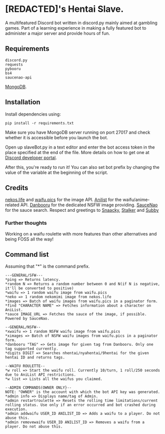 # [REDACTED]'s Hentai Slave.
A multifeatured Discord bot written in discord.py mainly aimed at gambling games. Part of a learning experience in making a fully featured bot to administer a major server and provide hours of fun.

## Requirements
```
discord.py
requests
pybooru
bs4
saucenao-api
```
[MongoDB](https://www.mongodb.com/try/download/community).



## Installation
Install dependencies using:
```
pip install -r requirements.txt
```
Make sure you have MongoDB server running on port 27017 and check whether it is accessible before you launch the bot.

Open up slaveBot.py in a text editor and enter the bot access token in the place specified at the end of the file. More details on how to get one at [Discord developer portal](https://discord.com/developers/docs/intro).

After this, you're ready to run it! You can also set bot prefix by changing the value of the variable at the beginning of the script. 


## Credits
[nekos.life](https://nekos.life) and [waifu.pics](https://waifu.pics) for the image API. [Anilist](https://anilist.co/) for the waifu/anime-related API. [Danbooru](https://danbooru.donmai.us/) for the dedicated NSFW image providing. [SauceNao](https://saucenao.com/) for the sauce search.
Respect and greetings to [Snaacky](https://github.com/snaacky), [Stalker](https://github.com/JesseyWhite) and [Subby](https://github.com/callmekory)

### Further thoughts
Working on a waifu roulette with more features than other alternatives and being FOSS all the way!


## Command list
Assuming that "\*" is the command prefix.
```
---GENERAL/SFW---
*ping => Returns latency.
*random N => Returns a random number between 0 and N(if N is negative, it'll be converted to positive)
*waifu => 1 random waifu image from waifu.pics
*neko => 1 random nekomimi image from nekos.life
*images => Batch of waifu images from waifu.pics in a paginator form.
*find "CHARACTER NAME" => Fetches information about a character on AniList.
*sauce IMAGE_URL => Fetches the sauce of the image, if possible. Powered by SauceNao.

--GENERAL/NSFW--
*xwaifu => 1 random NSFW waifu image from waifu.pics
*ximages => Batch of NSFW waifu images from waifu.pics in a paginator form.
*danbooru "TAG" => Gets image for given tag from Danbooru. Only one tag supported currently.
*digits DIGIT => Searches nhentai/nyahentai/9hentai for the given hentai ID and returns tags.

--WAIFU ROULETTE--
*w roll => Start the waifu roll. Currently 10/turn, 1 roll/250 seconds due to AniList API restrictions.
*w list => Lists all the waifus you claimed.

--ADMIN COMMANDS(OWNER ONLY}--
NOTE: "OWNER" is the account with which the bot API key was generated.
*admin info => Displays name/tag of Admin.
*admin restartroulette => Resets the rolling time limitations/current rolling status. Use only if an error occurred and bot crashed during execution.
*admin addwaifu USER_ID ANILIST_ID => Adds a waifu to a player. Do not abuse this.
*admin removewaifu USER_ID ANILIST_ID => Removes a waifu from a player. Do not abuse this.
```
